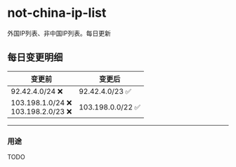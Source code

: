 # not-china-ip-list
外国IP列表、非中国IP列表。每日更新

每日变更明细
--------------------
|  变更前   | 变更后 |
|  ----  | ----  |
|  92.42.4.0/24 :x:  | 92.42.4.0/23 :white_check_mark: | 
|  103.198.1.0/24 :x: <br> 103.198.2.0/23 :x: <br> | 103.198.0.0/22 :white_check_mark: | 

--------------------
### 用途
TODO
